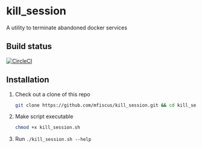 # kill_session
A utility to terminate abandoned docker services

## Build status
[![CircleCI](https://circleci.com/gh/mfiscus/git-report.svg?style=svg)](https://circleci.com/gh/mfiscus/kill_session)

## Installation

1. Check out a clone of this repo
   ```bash
   git clone https://github.com/mfiscus/kill_session.git && cd kill_session
   ```
2. Make script executable
   ```bash
   chmod +x kill_session.sh
   ```

3. Run `./kill_session.sh --help`